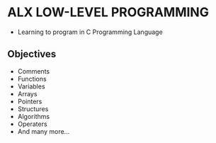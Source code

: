 # ALX LOW-LEVEL PROGRAMMING
 - Learning to program in C Programming Language

## Objectives
 - Comments
 - Functions
 - Variables
 - Arrays
 - Pointers
 - Structures
 - Algorithms
 - Operaters
 - And many more...
